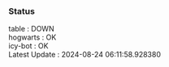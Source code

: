 ### Status


table : DOWN  
hogwarts : OK  
icy-bot : OK  
Latest Update : 2024-08-24 06:11:58.928380
